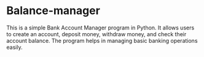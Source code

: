 # Balance-manager
This is a simple Bank Account Manager program in Python. It allows users to create an account, deposit money, withdraw money, and check their account balance. The program helps in managing basic banking operations easily.

